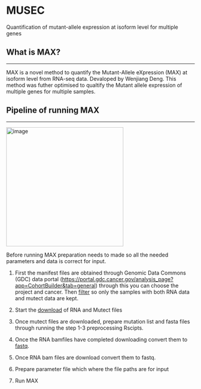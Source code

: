 # MUSEC
Quantification of mutant-allele expression at isoform level for multiple genes

## What is MAX?
______________________________________________________________________________________________________________________________________________
MAX is a novel method to quantify the Mutant-Allele eXpression (MAX) at isoform level from RNA-seq data. Devaloped by Wenjiang Deng. This method was futher optimised to qualtify the Mutant allele expression of multiple genes for multiple samples. 


## Pipeline of running MAX
______________________________________________________________________________________________________________________________________________

<img width="313" height="318" alt="image" src="https://github.com/user-attachments/assets/3aa7836e-b8e1-489b-bd5f-39b69d85ae4f" />

Before running MAX preparation needs to made so all the needed parameters and data is correct for input.

1. First the manifest files are obtained through Genomic Data Commons (GDC) data portal (https://portal.gdc.cancer.gov/analysis_page?app=CohortBuilder&tab=general) through this you can choose the project and cancer. Then [filter](./Preprocessing/Manifest_files_filtering) so only the samples with both RNA data and mutect data are kept.

2. Start the [download](./Preprocessing/Download) of RNA and Mutect files

3. Once mutect files are downloaded, prepare mutation list and fasta files through running the step 1-3 preprocessing Rscipts.

4. Once the RNA bamfiles have completed downloading convert them to [fastq](./Preprocessing/Download). 

5. Once RNA bam files are download convert them to fastq.

6. Prepare parameter file which where the file paths are for input 

7. Run MAX



